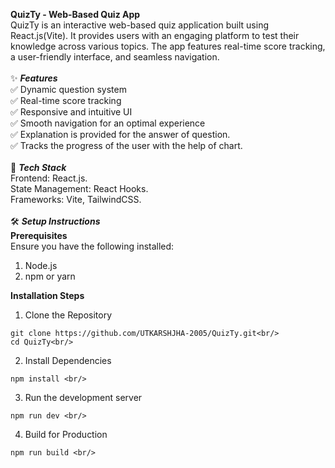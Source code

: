 **QuizTy - Web-Based Quiz App** <br/>
QuizTy is an interactive web-based quiz application built using React.js(Vite). It provides users with an engaging platform to test their knowledge across various topics. The app features real-time score tracking, a user-friendly interface, and seamless navigation.<br/>
<br/>
✨ ***Features***<br/>
✅ Dynamic question system<br/>
✅ Real-time score tracking<br/>
✅ Responsive and intuitive UI<br/>
✅ Smooth navigation for an optimal experience<br/>
✅ Explanation is provided for the answer of question.<br/>
✅ Tracks the progress of the user with the help of chart.<br/>
<br/>
🚀 ***Tech Stack***<br/>
Frontend: React.js.<br/>
State Management: React Hooks.<br/>
Frameworks: Vite, TailwindCSS.<br/>
<br/>
🛠️ ***Setup Instructions***<br/>
**Prerequisites**<br/>
Ensure you have the following installed:
1) Node.js<br/>
2) npm or yarn<br/>

**Installation Steps**<br/>
1) Clone the Repository<br/>
```
git clone https://github.com/UTKARSHJHA-2005/QuizTy.git<br/>
cd QuizTy<br/>
```
2) Install Dependencies<br/>
```
npm install <br/>
```
3) Run the development server <br/>
```
npm run dev <br/>
```
4) Build for Production <br/>
```
npm run build <br/>
```
